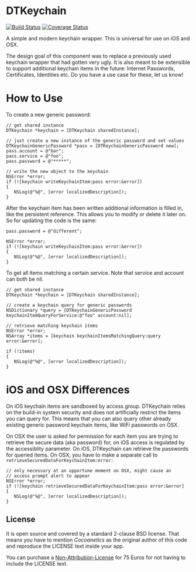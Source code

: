 DTKeychain
==========

[![Build Status](https://travis-ci.org/Cocoanetics/DTKeychain.png?branch=develop)](https://travis-ci.org/Cocoanetics/DTKeychain) [![Coverage Status](https://coveralls.io/repos/Cocoanetics/DTKeychain/badge.png?branch=develop)](https://coveralls.io/r/Cocoanetics/DTKeychain?branch=develop)

A simple and modern keychain wrapper. This is universal for use on iOS and OSX.

The design goal of this component was to replace a previously used keychain wrapper that had gotten very ugly. It is also meant to be extensible to support additional keychain items in the future: Internet Passwords, Certificates, Identities etc. Do you have a use case for these, let us know!

How to Use
==========

To create a new generic password:

```
// get shared instance
DTKeychain *keychain = [DTKeychain sharedInstance];

// just create a new instance of the generic password and set values
DTKeychainGenericPassword *pass = [DTKeychainGenericPassword new];
pass.account = @"bar";
pass.service = @"foo";
pass.password = @"*****";

// write the new object to the keychain
NSError *error;
if (![keychain writeKeychainItem:pass error:&error])
{
   NSLog(@"%@", [error localizedDescription]);
}
```

After the keychain item has been written additional information is filled in, like the persistent reference. This allows you to modify or delete it later on. So for updating the code is the same:

```
pass.password = @"different";

NSError *error;
if (![keychain writeKeychainItem:pass error:&error])
{
   NSLog(@"%@", [error localizedDescription]);
}
```

To get all items matching a certain service. Note that service and account can both be nil.

```
// get shared instance
DTKeychain *keychain = [DTKeychain sharedInstance];

// create a keychain query for generic passwords
NSDictionary *query = [DTKeychainGenericPassword keychainItemQueryForService:@"foo" account:nil];

// retrieve matching keychain items
NSError *error;
NSArray *items = [keychain keychainItemsMatchingQuery:query error:&error];

if (!items)
{
   NSLog(@"%@", [error localizedDescription]);
}
```

iOS and OSX Differences
=======================

On iOS keychain items are sandboxed by access group. DTKeychain relies on the build-in system security and does not artificially restrict the items you can query for. This means that you can also query other already existing generic password keychain items, like WiFi passwords on OSX.

On OSX the user is asked for permission for each item you are trying to retrieve the secure data (aka password) for, on iOS access is regulated by the accessiblity parameter. On iOS, DTKeychain can retrieve the passwords for queried items. On OSX, you have to make a separate call to `retrieveSecuredDataForKeychainItem:error:`

```
// only necessary at an opportune moment on OSX, might cause an 
// access prompt alert to appear
NSError *error;
if (![keychain retrieveSecuredDataForKeychainItem:pass error:&error]
{
   NSLog(@"%@", [error localizedDescription]);
}
```

License
-------

It is open source and covered by a standard 2-clause BSD license. That means you have to mention *Cocoanetics* as the original author of this code and reproduce the LICENSE text inside your app. 

You can purchase a [Non-Attribution-License](http://www.cocoanetics.com/order/?product=DTKeychain%20Non-Attribution%20License) for 75 Euros for not having to include the LICENSE text.
